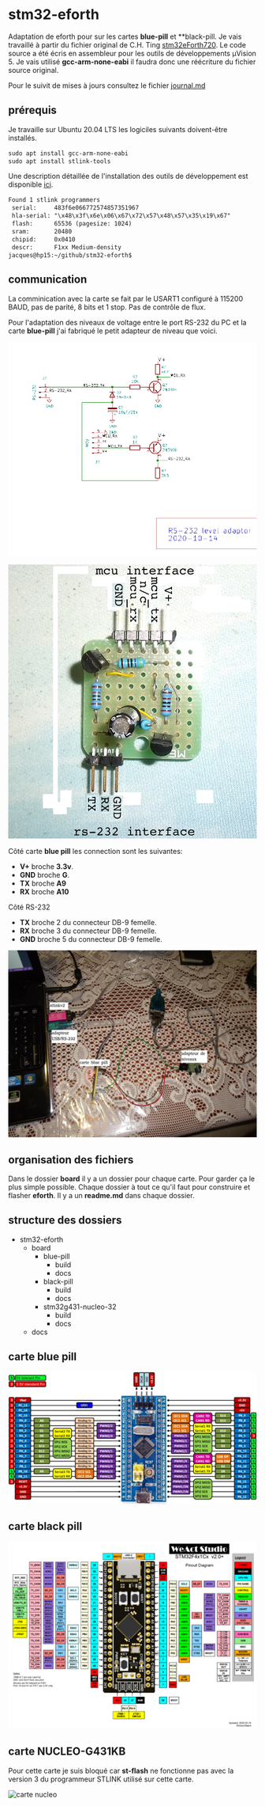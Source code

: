 # stm32-eforth

Adaptation de eforth pour sur les cartes **blue-pill** et **black-pill. Je vais travaillé à partir du fichier original de C.H. Ting [stm32eForth720](http://forth.org/OffeteStore/2165_stm32eForth720.zip).  Le code source a été écris en assembleur pour les outils de développements µVision 5. Je vais utilisé **gcc-arm-none-eabi** il faudra donc une réécriture du fichier source original. 

Pour le suivit de mises à jours consultez le fichier [journal.md](journal.md)


## prérequis

Je travaille sur Ubuntu 20.04 LTS les logiciles suivants doivent-être installés. 

    sudo apt install gcc-arm-none-eabi
    sudo apt install stlink-tools
  
Une description détaillée de l'installation des outils de développement est disponible [ici](https://picatout-jd.blogspot.com/2018/08/pilule-bleue-introduction.html). 
```
Found 1 stlink programmers
 serial:     483f6e066772574857351967
 hla-serial: "\x48\x3f\x6e\x06\x67\x72\x57\x48\x57\x35\x19\x67"
 flash:      65536 (pagesize: 1024)
 sram:       20480
 chipid:     0x0410
 descr:      F1xx Medium-density
jacques@hp15:~/github/stm32-eforth$ 
```
## communication

La comminication avec la carte se fait par le USART1 configuré à 115200 BAUD, pas de parité, 8 bits et 1 stop. Pas de contrôle de flux.

Pour l'adaptation des niveaux de voltage entre le port RS-232 du PC et la carte **blue-pill** j'ai fabriqué le petit adapteur de niveau que voici.

![schématique](docs/rs-232-level-adaptor-schematic.png)

![assemblage](docs/rs-232-level-adapter-assembly.png)

Côté carte **blue pill** les connection sont les suivantes:

 * **V+** broche **3.3v**.
 * **GND** broche **G**.
 * **TX** broche **A9**
 * **RX** broche **A10**

Côté RS-232

* **TX** broche 2 du connecteur DB-9 femelle.
* **RX** broche 3 du connecteur DB-9 femelle.
* **GND** broche 5 du connecteur DB-9 femelle.

![montage](docs/montage.jpg)


## organisation des fichiers

Dans le dossier **board** il y a un dossier pour chaque carte. Pour garder ça le plus simple possible. Chaque dossier à tout ce qu'il faut pour construire et flasher **eforth**. Il y a un **readme.md** dans chaque dossier. 

## structure des dossiers 

* stm32-eforth
    * board
        * blue-pill
            * build 
            * docs 
        * black-pill
            * build 
            * docs 
        * stm32g431-nucleo-32 
            * build 
            * docs 
    * docs 



## carte blue pill

![blue pill](board/blue-pill/docs/board-view-2.jpg)

## carte black pill 

![black pill](board/black-pill/docs/STM32F4x1_PinoutDiagram_RichardBalint.png)

## carte NUCLEO-G431KB

Pour cette carte je suis bloqué car **st-flash** ne fonctionne pas avec la version 3 du programmeur STLINK utilisé sur cette carte. 

![carte nucleo](board/stm32g431-nucleo-32/docs/carte.png)

